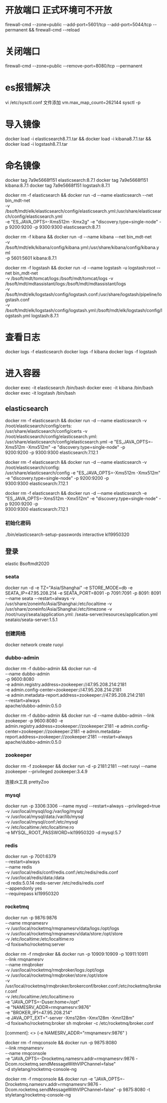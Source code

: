 # 开放端口 正式环境可不开放

firewall-cmd --zone=public --add-port=5601/tcp --add-port=5044/tcp --permanent && firewall-cmd --reload

# 关闭端口

firewall-cmd --zone=public --remove-port=8080/tcp --permanent

# es报错解决

vi /etc/sysctl.conf 文件添加 vm.max_map_count=262144 sysctl -p

# 导入镜像

docker load -i elasticsearch8.7.1.tar && docker load -i kibana8.7.1.tar && docker load -i logstash8.7.1.tar

# 命名镜像

docker tag 7a9e5668f151 elasticsearch:8.7.1 docker tag 7a9e5668f151 kibana:8.7.1 docker tag 7a9e5668f151 logstash:8.7.1

docker rm -f elasticsearch && docker run -d --name elasticsearch --net bin_mdt-net \
-v /bsoft/mdt/elk/elasticsearch/config/elasticsearch.yml:/usr/share/elasticsearch/config/elasticsearch.yml \
-e "ES_JAVA_OPTS=-Xms512m -Xmx2g" -e "discovery.type=single-node" -p 9200:9200 -p 9300:9300 elasticsearch:8.7.1

<!-- -v /bsoft/mdt/elk/elasticsearch/data:/usr/share/elasticsearch/data \ -->

docker rm -f kibana && docker run -d --name kibana --net bin_mdt-net \
-v /bsoft/mdt/elk/kibana/config/kibana.yml:/usr/share/kibana/config/kibana.yml \
-p 5601:5601 kibana:8.7.1

docker rm -f logstash && docker run -d --name logstash -u logstash:root --net bin_mdt-net \
-v /bsoft/mdt/tomcat/logs:/bsoft/mdt/tomcat/logs -v /bsoft/mdt/mdtassistant/logs:/bsoft/mdt/mdtassistant/logs  \
-v /bsoft/mdt/elk/logstash/config/logstash.conf:/usr/share/logstash/pipeline/logstash.conf \
-v /bsoft/mdt/elk/logstash/config/logstash.yml:/bsoft/mdt/elk/logstash/config/logstash.yml logstash:8.7.1

# 查看日志

docker logs -f elasticsearch docker logs -f kibana docker logs -f logstash

# 进入容器

docker exec -it elasticsearch /bin/bash docker exec -it kibana /bin/bash docker exec -it logstash /bin/bash
<!-- #解决logstash没权限读取问题
1. 进入容器 docker exec -u root -it logstash /bin/bash
2. 执行 /usr/share/logstash/bin/system-install /usr/share/logstash/config/startup.options systemd
2. 退出重启 docker restart logstash -->

## elasticsearch

docker rm -f elasticsearch && docker run -d --name elasticsearch  -v /root/elasticsearch/config/certs:\
/usr/share/elasticsearch/config/certs -v /root/elasticsearch/config/elasticsearch.yml:\
/usr/share/elasticsearch/config/elasticsearch.yml -e "ES_JAVA_OPTS=-Xms512m -Xmx512m" -e "discovery.type=single-node" -p\
9200:9200 -p 9300:9300 elasticsearch:7.12.1

docker rm -f elasticsearch && docker run -d --name elasticsearch -v /root/elasticsearch/config:\
/usr/share/elasticsearch/config -e "ES_JAVA_OPTS=-Xms512m -Xmx512m" -e "discovery.type=single-node" -p 9200:9200 -p\
9300:9300 elasticsearch:7.12.1

docker rm -f elasticsearch && docker run -d --name elasticsearch  -e "ES_JAVA_OPTS=-Xms512m -Xmx512m" -e "discovery.type=single-node" -p 9200:9200 -p\
9300:9300 elasticsearch:7.12.1


### 初始化密码

./bin/elasticsearch-setup-passwords interactive kl19950320

## 登录

elastic Bsoftmdt2020

### seata

docker run -d -e TZ="Asia/Shanghai"  -e STORE_MODE=db -e SEATA_IP=47.95.208.214 -e SEATA_PORT=8091 -p 7091:7091 -p 8091:
8091 --name seata --restart=always -v /usr/share/zoneinfo/Asia/Shanghai:/etc/localtime -v
/usr/share/zoneinfo/Asia/Shanghai:/etc/timezone -v /root/ruoyi/seata/application.yml:
/seata-server/resources/application.yml seataio/seata-server:1.5.1

### 创建网络
docker network create ruoyi

### dubbo-admin
docker rm -f dubbo-admin && docker run -d \
--name dubbo-admin \
-p 9600:8080 \
-e admin.registry.address=zookeeper://47.95.208.214:2181 \
-e admin.config-center=zookeeper://47.95.208.214:2181 \
-e admin.metadata-report.address=zookeeper://47.95.208.214:2181 \
--restart=always \
apache/dubbo-admin:0.5.0

docker rm -f dubbo-admin && docker run -d --name dubbo-admin --link zookeeper -p 9600:8080 -e admin.registry.address=zookeeper://zookeeper:2181 -e admin.config-center=zookeeper://zookeeper:2181 -e admin.metadata-report.address=zookeeper://zookeeper:2181 --restart=always apache/dubbo-admin:0.5.0
### zookeeper

docker rm -f zookeeper && docker run -d -p 2181:2181 --net ruoyi --name zookeeper --privileged zookeeper:3.4.9

连接zk工具 prettyZoo


### mysql

docker run -p 3306:3306 --name mysql --restart=always --privileged=true \
-v /usr/local/mysql/log:/var/log/mysql \
-v /usr/local/mysql/data:/var/lib/mysql \
-v /usr/local/mysql/conf:/etc/mysql \
-v /etc/localtime:/etc/localtime:ro \
-e MYSQL_ROOT_PASSWORD=kl19950320 -d  mysql:5.7


### redis

docker run  -p 7001:6379 \
--restart=always \
--name redis \
-v /usr/local/redis/conf/redis.conf:/etc/redis/redis.conf \
-v /usr/local/redis/data:/data \
-d redis:5.0.14 redis-server /etc/redis/redis.conf \
--appendonly yes  \
--requirepass kl19950320

### rocketmq

docker run  -p 9876:9876 \
--name rmqnamesrv \
-v /usr/local/rocketmq/rmqnamesrv/data/logs:/opt/logs \
-v /usr/local/rocketmq/rmqnamesrv/data/store:/opt/store \
-v /etc/localtime:/etc/localtime:ro \
-d foxiswho/rocketmq:server 


docker rm -f rmqbroker && docker run  -p 10909:10909 -p 10911:10911 \
--link rmqnamesrv \
--name rmqbroker \
-v /usr/local/rocketmq/rmqbroker/logs:/opt/logs \
-v /usr/local/rocketmq/rmqbroker/store:/opt/store \
-v /usr/local/rocketmq/rmqbroker/brokerconf/broker.conf:/etc/rocketmq/broker.conf \
-v /etc/localtime:/etc/localtime:ro \
-e "JAVA_OPTS=-Duser.home=/opt" \
-e "NAMESRV_ADDR=rmqnamesrv:9876" \
-e "BROKER_IP1=47.95.208.214" \
-e JAVA_OPT_EXT="-server -Xms128m -Xmx128m -Xmn128m" \
-d foxiswho/rocketmq:broker sh  mqbroker -c /etc/rocketmq/broker.conf

[comment]: <> (-e NAMESRV_ADDR="rmqnamesrv:9876" \)

docker rm -f rmqconsole && docker run  -p 9875:8080 \
--link rmqnamesrv \
--name rmqconsole \
-e "JAVA_OPTS=-Drocketmq.namesrv.addr=rmqnamesrv:9876 -Dcom.rocketmq.sendMessageWithVIPChannel=false" \
-d styletang/rocketmq-console-ng

docker rm -f rmqconsole && docker run -e "JAVA_OPTS=-Drocketmq.namesrv.addr=rmqnamesrv:9876 -Dcom.rocketmq.sendMessageWithVIPChannel=false" -p 9875:8080 -t styletang/rocketmq-console-ng


